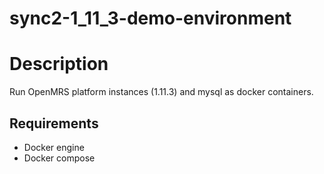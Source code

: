 # sync2-1_11_3-demo-environment

# Description
Run OpenMRS platform instances (1.11.3) and mysql as docker containers.

## Requirements
  - Docker engine
  - Docker compose

